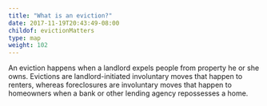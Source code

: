 ```yaml
---
title: "What is an eviction?"
date: 2017-11-19T20:43:49-08:00
childof: evictionMatters
type: map
weight: 102
---
```

An eviction happens when a landlord expels people from property he or she owns. Evictions are landlord-initiated involuntary moves that happen to renters, whereas foreclosures are involuntary moves that happen to homeowners when a bank or other lending agency repossesses a home. 
